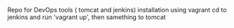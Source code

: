 Repo for DevOps tools ( tomcat and jenkins) installation using vagrant
cd to jenkins and run 'vagrant up', then samething to tomcat
